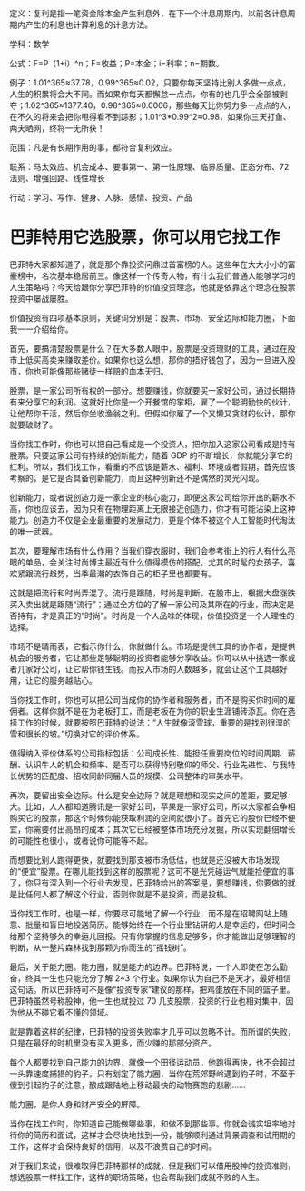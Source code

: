 定义：复利是指一笔资金除本金产生利息外，在下一个计息周期内，以前各计息周期内产生的利息也计算利息的计息方法。

学科：数学

公式：F=P（1+i）^n；F=收益；P=本金；i=利率；n=期数。

例子：1.01^365≈37.78，0.99^365≈0.02，只要你每天坚持比别人多做一点点，人生的积累将会大不同。而如果你每天都懈怠一点点，你有的也几乎会全部被剥夺；1.02^365≈1377.40，0.98^365≈0.0006，那些每天比你努力多一点点的人，在不久的将来会把你甩得看不到踪影；1.01^3*0.99^2≈0.98，如果你三天打鱼、两天晒网，终将一无所获！

范围：凡是有长期作用的事，都符合复利效应。

联系：马太效应、机会成本、要事第一、第一性原理、临界质量、正态分布、72法则、增强回路、线性增长

行动：学习、写作、健身、人脉、感情、投资、产品

# 巴菲特用它选股票，你可以用它找工作

巴菲特大家都知道了，就是那个靠投资问鼎过首富榜的人。这些年在大大小小的富豪榜中，名次基本稳居前三。像这样一个传奇人物，有什么我们普通人能够学习的人生策略吗？今天给跟你分享巴菲特的价值投资理念，他就是依靠这个理念在股票投资中屡战屡胜。

价值投资有四项基本原则，关键词分别是：股票、市场、安全边际和能力圈，下面我一一介绍给你。

首先，要搞清楚股票是什么？在大多数人眼中，股票是投资理财的工具，通过在股市上低买高卖来赚取差价。如果你也这么想，那你的捂好钱包了，因为一旦进入股市，你也可能像那些赌徒一样赔的血本无归。

股票，是一家公司所有权的一部分。想要赚钱，你就要买一家好公司，通过长期持有来分享它的利润。这就好比你是一个开餐馆的掌柜，雇了一个聪明勤快的伙计，让他帮你干活，然后你坐收渔翁之利。但假如你雇了一个又懒又贪财的伙计，那你就要破财了。

当你找工作时，你也可以把自己看成是一个投资人，把你加入这家公司看成是持有股票。只要这家公司有持续的创新能力，随着 GDP 的不断增长，你就能分享它的红利。所以，我们找工作，看重的不应该是薪水、福利、环境或者假期，首先应该考察的，是它是否具备创新能力，而且这种创新还不是偶然的灵光闪现。

创新能力，或者说创造力是一家企业的核心能力，即便这家公司给你开出的薪水不高，你也应该去，因为只有在物理距离上无限接近创造力，你才有可能沾染上这种能力。创造力不仅是企业最重要的发展动力，更是个体不被这个人工智能时代淘汰的唯一武器。

其次，要理解市场有什么作用？当我们穿衣服时，我们会参考街上的行人有什么亮眼的单品，会关注时尚博主最近有什么值得模仿的搭配。尤其的时髦的女孩子，喜欢紧跟流行趋势，当季最潮的衣饰自己的柜子里也都要有。

这就是把流行和时尚弄混了。流行是跟随，时尚是判断。在股市上，根据大盘涨跌买入卖出就是跟随“流行”；通过全方位的了解一家公司及其所在的行业，而决定是否持有，才是真正的“时尚”。时尚是一个人品味的体现，价值投资是一个人理性的选择。

市场不是晴雨表，它指示你什么，你就做什么。市场是提供工具的协作者，是提供机会的服务者，它让那些足够聪明的投资者能够分享收益。你可以从中挑选一家或者几家好公司，让它帮你钱生钱。而投入市场的人数越多，就会让这个工具越好用，让它的服务越贴心。

当你找工作时，你也可以把公司当成你的协作者和服务者，而不是购买你时间的雇佣者。这样你就不是在为老板打工，而是老板在为你的职业生涯铺砖添瓦。你在选择工作的时候，就要按照巴菲特的说法：“人生就像滚雪球，重要的是找到很湿的雪和很长的坡。”切换对它的评价体系。

值得纳入评价体系的公司指标包括：公司成长性、能担任重要岗位的时间周期、薪酬、认识牛人的机会和频率、是否可以获得特别敬仰的师父、行业先进性、与我特长优势的匹配度、招收同龄同届人员的规模、公司整体的审美水平。 

再次，要留出安全边际。什么是安全边际？就是理想和现实之间的差距，要足够大。比如，人人都知道腾讯是一家好公司，苹果是一家好公司，所以大家都会争相购买它的股票，那这个时候你能获取利润的空间就很小了。首先它的股价已经不便宜，你需要付出高昂的成本；其次它已经被整体市场充分发掘，所以实现翻倍增长的可能性也很小，或者说你可能等不起。

而想要比别人跑得更快，就要找到那支被市场低估，也就是还没被大市场发现的“便宜”股票。在哪儿能找到这样的股票呢？这可不是光凭碰运气就能捡便宜的事了，你只有深入到一个行业去发现，巴菲特给出的答案是，要想赚钱，你要做的就是比任何人都了解这个行业，否则你就是不是投资，而是投机。

当你找工作时，也是一样，你要尽可能地了解一个行业，而不是在招聘网站上随意、批量和盲目地投送简历。能够始终在一个行业里钻研的人是幸运的，但时间会给那个坚持够久的幸运儿回报。只有你掌握的信息足够多，你才能做出足够理智的判断，从一整片森林找到那颗为你而生的“摇钱树”。

最后，关于能力圈。能力圈，就是能力的边界。巴菲特说，一个人即使在怎么勤奋，终其一生也只能充分了解 2~3 个行业。如果你认为自己不是天才，最好相信这句话。所以巴菲特可不是像“投资专家”建议的那样，把鸡蛋放在不同的篮子里。巴菲特虽然号称股神，他一生也就投过 70 几支股票，投资的行业也相对集中，因为他从不碰它看不懂的领域。

就是靠着这样的纪律，巴菲特的投资失败率才几乎可以忽略不计。而所谓的失败，只是在最好的时机里没有买入更多，而少赚的那部分资产。

每个人都要找到自己能力的边界，就像一个田径运动员，他跑得再快，也不会超过一头靠速度捕猎的豹子。只有划定了能力圈，当你在荒郊野岭遇到豹子时，不至于傻到引起豹子的注意，酿成跟陆地上移动最快的动物赛跑的悲剧……

能力圈，是你人身和财产安全的屏障。

当你在找工作时，你知道自己能做哪些事，和做不到那些事。你就会诚实坦率地对待你的简历和面试，这样才会尽快地找到一份，能够顺利通过背景调查和试用期的工作，这样才会保持良好的信用，以及不浪费自己的时间。

对于我们来说，很难取得巴菲特那样的成就，但是我们可以借用股神的投资准则，想选股票一样找工作，这样的职场策略，也会帮助我们成就不败的人生。
